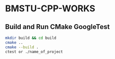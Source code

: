 # BMSTU-CPP-WORKS
## Build and Run CMake GoogleTest
```bash
mkdir build && cd build
cmake ..
cmake --build .
ctest or ./name_of_project
```